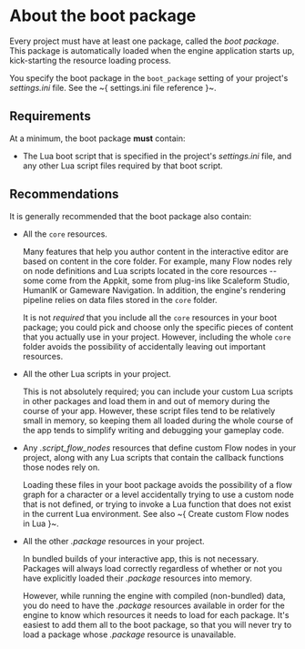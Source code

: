 # About the boot package

Every project must have at least one package, called the *boot package*. This package is automatically loaded when the engine application starts up, kick-starting the resource loading process.

You specify the boot package in the `boot_package` setting of your project's *settings.ini* file. See the ~{ settings.ini file reference }~.

## Requirements

At a minimum, the boot package **must** contain:

-	The Lua boot script that is specified in the project's *settings.ini* file, and any other Lua script files required by that boot script.

## Recommendations

It is generally recommended that the boot package also contain:

-	All the `core` resources.

	Many features that help you author content in the interactive editor are based on content in the core folder. For example, many Flow nodes rely on node definitions and Lua scripts located in the core resources -- some come from the Appkit, some from plug-ins like Scaleform Studio, HumanIK or Gameware Navigation. In addition, the engine's rendering pipeline relies on data files stored in the `core` folder.

	It is not *required* that you include all the `core` resources in your boot package; you could pick and choose only the specific pieces of content that you actually use in your project. However, including the whole `core` folder avoids the possibility of accidentally leaving out important resources.

-	All the other Lua scripts in your project.

	This is not absolutely required; you can include your custom Lua scripts in other packages and load them in and out of memory during the course of your app. However, these script files tend to be relatively small in memory, so keeping them all loaded during the whole course of the app tends to simplify writing and debugging your gameplay code.

-	Any *.script_flow_nodes* resources that define custom Flow nodes in your project, along with any Lua scripts that contain the callback functions those nodes rely on.

	Loading these files in your boot package avoids the possibility of a flow graph for a character or a level accidentally trying to use a custom node that is not defined, or trying to invoke a Lua function that does not exist in the current Lua environment. See also ~{ Create custom Flow nodes in Lua }~.

-	All the other *.package* resources in your project.

	In bundled builds of your interactive app, this is not necessary. Packages will always load correctly regardless of whether or not you have explicitly loaded their *.package* resources into memory.

	However, while running the engine with compiled (non-bundled) data, you do need to have the *.package* resources available in order for the engine to know which resources it needs to load for each package. It's easiest to add them all to the boot package, so that you will never try to load a package whose *.package* resource is unavailable.

